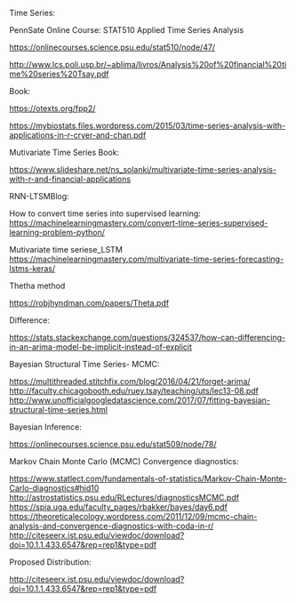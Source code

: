 Time Series:

PennSate Online Course:
STAT510 Applied Time Series Analysis

https://onlinecourses.science.psu.edu/stat510/node/47/

http://www.lcs.poli.usp.br/~ablima/livros/Analysis%20of%20financial%20time%20series%20Tsay.pdf

Book:

https://otexts.org/fpp2/

https://mybiostats.files.wordpress.com/2015/03/time-series-analysis-with-applications-in-r-cryer-and-chan.pdf



Mutivariate Time Series Book:

https://www.slideshare.net/ns_solanki/multivariate-time-series-analysis-with-r-and-financial-applications

RNN-LTSMBlog:

How to convert time series into supervised learning:
https://machinelearningmastery.com/convert-time-series-supervised-learning-problem-python/

Mutivariate time seriese_LSTM
https://machinelearningmastery.com/multivariate-time-series-forecasting-lstms-keras/



Thetha method

https://robjhyndman.com/papers/Theta.pdf


Difference:

https://stats.stackexchange.com/questions/324537/how-can-differencing-in-an-arima-model-be-implicit-instead-of-explicit

Bayesian Structural Time Series- MCMC:

https://multithreaded.stitchfix.com/blog/2016/04/21/forget-arima/
http://faculty.chicagobooth.edu/ruey.tsay/teaching/uts/lec13-08.pdf
http://www.unofficialgoogledatascience.com/2017/07/fitting-bayesian-structural-time-series.html

Bayesian Inference:

https://onlinecourses.science.psu.edu/stat509/node/78/

Markov Chain Monte Carlo (MCMC) Convergence diagnostics:

https://www.statlect.com/fundamentals-of-statistics/Markov-Chain-Monte-Carlo-diagnostics#hid10
http://astrostatistics.psu.edu/RLectures/diagnosticsMCMC.pdf
https://spia.uga.edu/faculty_pages/rbakker/bayes/day6.pdf
https://theoreticalecology.wordpress.com/2011/12/09/mcmc-chain-analysis-and-convergence-diagnostics-with-coda-in-r/
http://citeseerx.ist.psu.edu/viewdoc/download?doi=10.1.1.433.6547&rep=rep1&type=pdf

Proposed Distribution:

http://citeseerx.ist.psu.edu/viewdoc/download?doi=10.1.1.433.6547&rep=rep1&type=pdf

